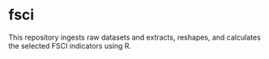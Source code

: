 # fsci
This repository ingests raw datasets and extracts, reshapes, and calculates the selected FSCI indicators using R. 
